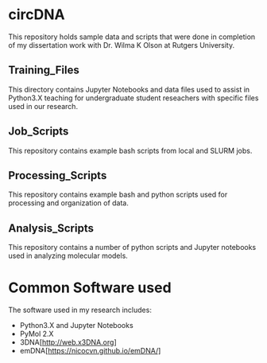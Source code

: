 # circDNA
This repository holds sample data and scripts that were done in completion of my dissertation work with Dr. Wilma K Olson at Rutgers University.

## Training_Files
This directory contains Jupyter Notebooks and data files used to assist in Python3.X teaching for undergraduate student reseachers with specific files used in our research.

## Job_Scripts
This repository contains example bash scripts from local and SLURM jobs.

## Processing_Scripts
This repository contains example bash and python scripts used for processing and organization of data.

## Analysis_Scripts
This repository contains a number of python scripts and Jupyter notebooks used in analyzing molecular models.

# Common Software used
The software used in my research includes:
- Python3.X and Jupyter Notebooks
- PyMol 2.X
- 3DNA[http://web.x3DNA.org]
- emDNA[https://nicocvn.github.io/emDNA/]


